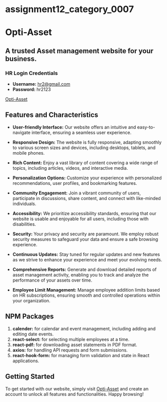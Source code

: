 # assignment12_category_0007

# Opti-Asset
## A trusted Asset management website for your business. 

### **HR Login Credentials**
- **Username:** hr2@gmail.com
- **Password:** hr2123

[Opti-Asset](https://opti-asset.web.app/)

## Features and Characteristics

- **User-friendly Interface:** Our website offers an intuitive and easy-to-navigate interface, ensuring a seamless user experience.
  
- **Responsive Design:** The website is fully responsive, adapting smoothly to various screen sizes and devices, including desktops, tablets, and mobile phones.

- **Rich Content:** Enjoy a vast library of content covering a wide range of topics, including articles, videos, and interactive media.

- **Personalization Options:** Customize your experience with personalized recommendations, user profiles, and bookmarking features.

- **Community Engagement:** Join a vibrant community of users, participate in discussions, share content, and connect with like-minded individuals.

- **Accessibility:** We prioritize accessibility standards, ensuring that our website is usable and enjoyable for all users, including those with disabilities.

- **Security:** Your privacy and security are paramount. We employ robust security measures to safeguard your data and ensure a safe browsing experience.

- **Continuous Updates:** Stay tuned for regular updates and new features as we strive to enhance your experience and meet your evolving needs.

- **Comprehensive Reports:** Generate and download detailed reports of asset management activity, enabling you to track and analyze the performance of your assets over time.

- **Employee Limit Management:** Manage employee addition limits based on HR subscriptions, ensuring smooth and controlled operations within your organization.

## NPM Packages

1. **calender:** for calendar and event management, including adding and editing date events.
2. **react-select:** for selecting multiple employees at a time.
3. **react-pdf:** for downloading asset statements in PDF format.
4. **axios:** for handling API requests and form submissions.
5. **react-hook-form:** for managing form validation and state in React applications.

## Getting Started

To get started with our website, simply visit [Opti-Asset](https://opti-asset.web.app/) and create an account to unlock all features and functionalities. Happy browsing!
